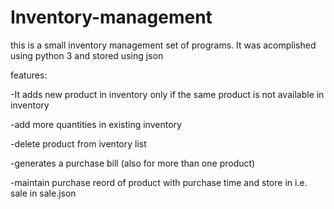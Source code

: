 # Inventory-management
this is a small inventory management set of programs. It was acomplished using python 3 and stored using json     

features:

-It adds new product in inventory only if the same product is not available in inventory

-add more quantities in existing inventory

-delete product from iventory list

-generates a purchase bill (also for more than one product) 

-maintain purchase reord of product with purchase time and store in i.e. sale in sale.json
